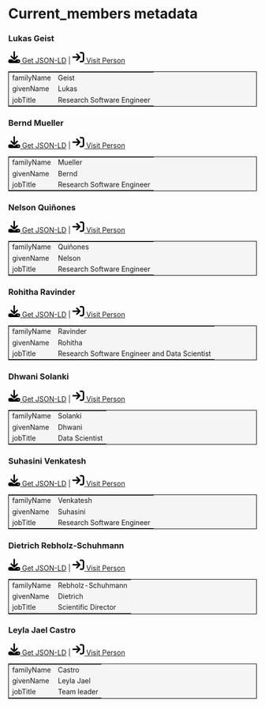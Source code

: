 # Current_members metadata

### Lukas Geist
<p><img src = "/images/get.svg" alt="Get JSON-LD"/><a href="../metadata/current_members/geist_0000-0002-2910-7982.json" target="_blank" download="metadata.json"> Get JSON-LD</a> | <a href="https://orcid.org/0000-0002-2910-7982" target="_blank"><img src = "/images/visit.svg" alt="Visit URL"/> Visit Person</a></p>
<table style="background-color: #F5F5F5; width: 100%; text-align: left; border: 1px solid black;">
<tbody>
<tr>
<td>familyName</td>
<td>Geist</td>
</tr>
<tr>
<td>givenName</td>
<td>Lukas</td>
</tr>
<tr>
<td>jobTitle</td>
<td>Research Software Engineer</td>
</tr>
</tbody>
</table>

<script type="application/ld+json">
{
  "@context": "http://schema.org",
  "@type": "Person",
  "@id": "https://orcid.org/0000-0002-2910-7982",
  "familyName": "Geist",
  "givenName": "Lukas",
  "jobTitle": "Research Software Engineer"
}
</script>

### Bernd Mueller
<p><img src = "/images/get.svg" alt="Get JSON-LD"/><a href="../metadata/current_members/mueller_0000-0003-3062-8192.json" target="_blank" download="metadata.json"> Get JSON-LD</a> | <a href="https://orcid.org/0000-0003-3062-8192" target="_blank"><img src = "/images/visit.svg" alt="Visit URL"/> Visit Person</a></p>
<table style="background-color: #F5F5F5; width: 100%; text-align: left; border: 1px solid black;">
<tbody>
<tr>
<td>familyName</td>
<td>Mueller</td>
</tr>
<tr>
<td>givenName</td>
<td>Bernd</td>
</tr>
<tr>
<td>jobTitle</td>
<td>Research Software Engineer</td>
</tr>
</tbody>
</table>

<script type="application/ld+json">
{ 
  "@context": "http://schema.org",
  "@type": "Person",
  "@id": "https://orcid.org/0000-0003-3062-8192",
  "familyName": "Mueller", 
  "givenName": "Bernd",
  "jobTitle": "Research Software Engineer"
}
</script>

### Nelson Quiñones
<p><img src = "/images/get.svg" alt="Get JSON-LD"/><a href="../metadata/current_members/quinones_0000-0002-5037-0443.json" target="_blank" download="metadata.json"> Get JSON-LD</a> | <a href="https://orcid.org/0000-0002-5037-0443" target="_blank"><img src = "/images/visit.svg" alt="Visit URL"/> Visit Person</a></p>
<table style="background-color: #F5F5F5; width: 100%; text-align: left; border: 1px solid black;">
<tbody>
<tr>
<td>familyName</td>
<td>Quiñones</td>
</tr>
<tr>
<td>givenName</td>
<td>Nelson</td>
</tr>
<tr>
<td>jobTitle</td>
<td>Research Software Engineer</td>
</tr>
</tbody>
</table>

<script type="application/ld+json">
{
  "@context": "http://schema.org",
  "@type": "Person",
  "@id": "https://orcid.org/0000-0002-5037-0443",
  "familyName": "Quiñones",
  "givenName": "Nelson",
  "jobTitle": "Research Software Engineer"
}
</script>

### Rohitha Ravinder
<p><img src = "/images/get.svg" alt="Get JSON-LD"/><a href="../metadata/current_members/ravinder_0009-0004-4484-6283.json" target="_blank" download="metadata.json"> Get JSON-LD</a> | <a href="https://orcid.org/0009-0004-4484-6283" target="_blank"><img src = "/images/visit.svg" alt="Visit URL"/> Visit Person</a></p>
<table style="background-color: #F5F5F5; width: 100%; text-align: left; border: 1px solid black;">
<tbody>
<tr>
<td>familyName</td>
<td>Ravinder</td>
</tr>
<tr>
<td>givenName</td>
<td>Rohitha</td>
</tr>
<tr>
<td>jobTitle</td>
<td>Research Software Engineer and Data Scientist</td>
</tr>
</tbody>
</table>

<script type="application/ld+json">
{
  "@context": "http://schema.org",
  "@type": "Person",
  "@id": "https://orcid.org/0009-0004-4484-6283",
  "familyName": "Ravinder",
  "givenName": "Rohitha",
  "jobTitle": "Research Software Engineer and Data Scientist"
}
</script>

### Dhwani Solanki
<p><img src = "/images/get.svg" alt="Get JSON-LD"/><a href="../metadata/current_members/solanki_0009-0004-1529-0095.json" target="_blank" download="metadata.json"> Get JSON-LD</a> | <a href="https://orcid.org/0009-0004-1529-0095" target="_blank"><img src = "/images/visit.svg" alt="Visit URL"/> Visit Person</a></p>
<table style="background-color: #F5F5F5; width: 100%; text-align: left; border: 1px solid black;">
<tbody>
<tr>
<td>familyName</td>
<td>Solanki</td>
</tr>
<tr>
<td>givenName</td>
<td>Dhwani</td>
</tr>
<tr>
<td>jobTitle</td>
<td>Data Scientist</td>
</tr>
</tbody>
</table>

<script type="application/ld+json">
{
  "@context": "http://schema.org",
  "@type": "Person",
  "@id": "https://orcid.org/0009-0004-1529-0095",
  "familyName": "Solanki",
  "givenName": "Dhwani",
  "jobTitle": "Data Scientist"
}
</script>

### Suhasini Venkatesh
<p><img src = "/images/get.svg" alt="Get JSON-LD"/><a href="../metadata/current_members/venkatesh_0009-0005-7305-3052.json" target="_blank" download="metadata.json"> Get JSON-LD</a> | <a href="https://orcid.org/0009-0005-7305-3052" target="_blank"><img src = "/images/visit.svg" alt="Visit URL"/> Visit Person</a></p>
<table style="background-color: #F5F5F5; width: 100%; text-align: left; border: 1px solid black;">
<tbody>
<tr>
<td>familyName</td>
<td>Venkatesh</td>
</tr>
<tr>
<td>givenName</td>
<td>Suhasini</td>
</tr>
<tr>
<td>jobTitle</td>
<td>Research Software Engineer</td>
</tr>
</tbody>
</table>

<script type="application/ld+json">
{ 
  "@context": "http://schema.org",
  "@type": "Person",
  "@id": "https://orcid.org/0009-0005-7305-3052",
  "familyName": "Venkatesh", 
  "givenName": "Suhasini",
  "jobTitle": "Research Software Engineer"
}
</script>

### Dietrich Rebholz-Schuhmann
<p><img src = "/images/get.svg" alt="Get JSON-LD"/><a href="../metadata/current_members/z_drs_0000-0002-1018-0370.json" target="_blank" download="metadata.json"> Get JSON-LD</a> | <a href="https://orcid.org/0000-0002-1018-0370" target="_blank"><img src = "/images/visit.svg" alt="Visit URL"/> Visit Person</a></p>
<table style="background-color: #F5F5F5; width: 100%; text-align: left; border: 1px solid black;">
<tbody>
<tr>
<td>familyName</td>
<td>Rebholz-Schuhmann</td>
</tr>
<tr>
<td>givenName</td>
<td>Dietrich</td>
</tr>
<tr>
<td>jobTitle</td>
<td>Scientific Director</td>
</tr>
</tbody>
</table>

<script type="application/ld+json">
{
  "@context": "http://schema.org",
  "@type": "Person",
  "@id": "https://orcid.org/0000-0002-1018-0370",
  "familyName": "Rebholz-Schuhmann",
  "givenName": "Dietrich",
  "jobTitle": "Scientific Director"
}
</script>

### Leyla Jael Castro
<p><img src = "/images/get.svg" alt="Get JSON-LD"/><a href="../metadata/current_members/z_ljc_0000-0003-3986-0510.json" target="_blank" download="metadata.json"> Get JSON-LD</a> | <a href="https://orcid.org/0000-0003-3986-0510" target="_blank"><img src = "/images/visit.svg" alt="Visit URL"/> Visit Person</a></p>
<table style="background-color: #F5F5F5; width: 100%; text-align: left; border: 1px solid black;">
<tbody>
<tr>
<td>familyName</td>
<td>Castro</td>
</tr>
<tr>
<td>givenName</td>
<td>Leyla Jael</td>
</tr>
<tr>
<td>jobTitle</td>
<td>Team leader</td>
</tr>
</tbody>
</table>

<script type="application/ld+json">
{
  "@context": "http://schema.org",
  "@type": "Person",
  "@id": "https://orcid.org/0000-0003-3986-0510",
  "familyName": "Castro",
  "givenName": "Leyla Jael",
  "jobTitle": "Team leader"
}
</script>

